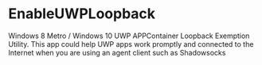 # EnableUWPLoopback
Windows 8 Metro / Windows 10 UWP APPContainer Loopback Exemption Utility. This app could help UWP apps work promptly and connected to the Internet when you are using an agent client such as Shadowsocks
